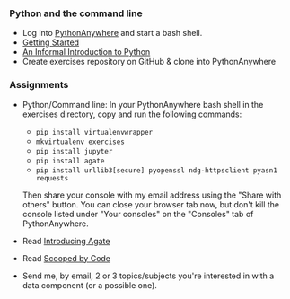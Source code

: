 
### Python and the command line

  * Log into [PythonAnywhere](https://www.pythonanywhere.com) and start a bash shell.
  * [Getting Started](https://ireapps.github.io/pycar/pycar_intro.html#/)
  * [An Informal Introduction to Python](https://docs.python.org/2/tutorial/introduction.html)
  * Create exercises repository on GitHub & clone into PythonAnywhere

### Assignments

  * Python/Command line: In your PythonAnywhere bash shell in the exercises directory, copy and run the following commands:

      * `pip install virtualenvwrapper`
      * `mkvirtualenv exercises`
      * `pip install jupyter`
      * `pip install agate`
      * `pip install urllib3[secure] pyopenssl ndg-httpsclient pyasn1 requests`

      Then share your console with my email address using the "Share with others" button. You can close your browser tab now, but don't kill the console listed under "Your consoles" on the "Consoles" tab of PythonAnywhere.

  * Read [Introducing Agate](https://source.opennews.org/articles/introducing-agate/)
  * Read [Scooped by Code](http://www.niemanlab.org/2013/12/scooped-by-code/)
  * Send me, by email, 2 or 3 topics/subjects you're interested in with a data component (or a possible one). 
